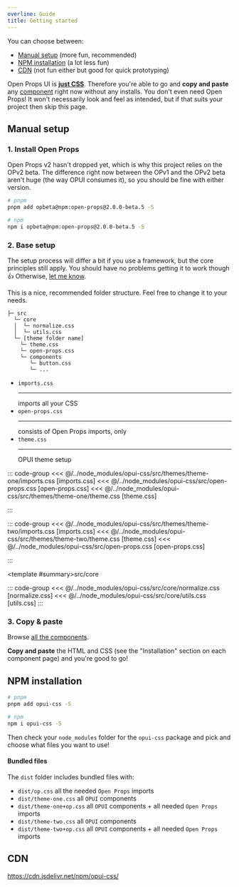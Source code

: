```yaml
---
overline: Guide
title: Getting started
---
```


<script setup>
import Accordion from "../.vitepress/theme/app/components/Accordion.vue";
import Alert from "../.vitepress/theme/app/components/Alert.vue";
</script>

<style scoped>
   .overflow .blocks {
      overflow-y: auto;
      max-block-size: 15lh;
   }
</style>

<span></span>

You can choose between:

- [Manual setup](#manual-setup) (more fun, recommended)
- [NPM installation](#npm-installation) (a lot less fun)
- [CDN](#cdn) (not fun either but good for quick prototyping)

<div class="not-rich-text">

<Alert class="ok outlined">

<p>Open Props UI is <u><strong>just CSS</strong></u>. Therefore you're able to go and <strong>copy and paste</strong> any <a class="link" href="/components">component</a> right now without any installs. You don't even need Open Props! It won't necessarily look and feel as intended, but if that suits your project then skip this page.</p>

</Alert>

</div>

## Manual setup

### 1. Install Open Props

Open Props v2 hasn't dropped yet, which is why this project relies on the OPv2 beta. The difference right now between the OPv1 and the OPv2 beta aren't huge (the way OPUI consumes it), so you should be fine with either version.

```sh
# pnpm
pnpm add opbeta@npm:open-props@2.0.0-beta.5 -S

# npm
npm i opbeta@npm:open-props@2.0.0-beta.5 -S
```

### 2. Base setup

The setup process will differ a bit if you use a framework, but the core principles still apply. You should have no problems getting it to work though :+1: Otherwise, [let me know](https://github.com/felix-bohlin/ui).

This is a nice, recommended folder structure. Feel free to change it to your needs.

```
├─ src
  └─ core
  │  └─ normalize.css
  │  └─ utils.css
  └─ [theme folder name]
    └─ theme.css
    └─ open-props.css
    └─ components
       └─ button.css
       └─ ...
```

<div class="not-rich-text">

<ul class="definition-list dotted">
  <li>
    <span class="term"><code>imports.css</code></span>
    <hr>
    <span class="description">imports all your CSS</span>
  </li>
  <li>
    <span class="term"><code>open-props.css</code></span>
    <hr>
    <span class="description">consists of Open Props imports, only</span>
  </li>
  <li>
   <span class="term"><code>theme.css</code></span>
   <hr>
   <span class="description">OPUI theme setup
</span>
  </li>
</ul>

</div>

<div class="theme-one">

::: code-group
<<< @/../node_modules/opui-css/src/themes/theme-one/imports.css [imports.css]
<<< @/../node_modules/opui-css/src/open-props.css [open-props.css]
<<< @/../node_modules/opui-css/src/themes/theme-one/theme.css [theme.css]

:::

</div>
<div class="theme-two">

::: code-group
<<< @/../node_modules/opui-css/src/themes/theme-two/imports.css [imports.css]
<<< @/../node_modules/opui-css/src/themes/theme-two/theme.css [theme.css]
<<< @/../node_modules/opui-css/src/open-props.css [open-props.css]

:::

</div>

<Accordion variant="tonal" style="margin-block-start: var(--size-3)">

<template #summary>src/core</template>

::: code-group
<<< @/../node_modules/opui-css/src/core/normalize.css [normalize.css]
<<< @/../node_modules/opui-css/src/core/utils.css [utils.css]
:::

</Accordion>

### 3. Copy & paste

Browse [all the components](/components).

**Copy and paste** the HTML and CSS (see the "Installation" section on each component page) and you're good to go!

## NPM installation

```sh
# pnpm
pnpm add opui-css -S

# npm
npm i opui-css -S
```

Then check your `node_modules` folder for the `opui-css` package and pick and choose what files you want to use!

#### Bundled files

The `dist` folder includes bundled files with:

- `dist/op.css` all the needed `Open Props` imports
- `dist/theme-one.css` all `OPUI` components
- `dist/theme-one+op.css` all `OPUI` components + all needed `Open Props` imports
- `dist/theme-two.css` all `OPUI` components
- `dist/theme-two+op.css` all `OPUI` components + all needed `Open Props` imports

## CDN

https://cdn.jsdelivr.net/npm/opui-css/
